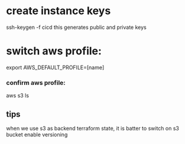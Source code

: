 # create instance keys
  ssh-keygen -f cicd
this generates public and private keys


# switch aws profile:
  export AWS_DEFAULT_PROFILE=[name]
### confirm aws profile:
  aws s3 ls

## tips
when we use s3 as backend terraform state, it is batter to switch on s3 bucket enable versioning